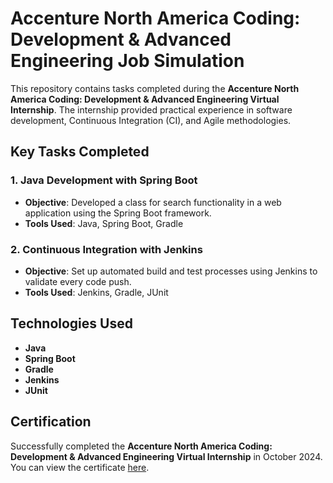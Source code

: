 # Accenture North America Coding: Development & Advanced Engineering Job Simulation

This repository contains tasks completed during the **Accenture North America Coding: Development & Advanced Engineering Virtual Internship**. The internship provided practical experience in software development, Continuous Integration (CI), and Agile methodologies.

## Key Tasks Completed

### 1. Java Development with Spring Boot
- **Objective**: Developed a class for search functionality in a web application using the Spring Boot framework.
- **Tools Used**: Java, Spring Boot, Gradle

### 2. Continuous Integration with Jenkins
- **Objective**: Set up automated build and test processes using Jenkins to validate every code push.
- **Tools Used**: Jenkins, Gradle, JUnit

## Technologies Used
- **Java**
- **Spring Boot**
- **Gradle**
- **Jenkins**
- **JUnit**

## Certification
Successfully completed the **Accenture North America Coding: Development & Advanced Engineering Virtual Internship** in October 2024. 
You can view the certificate [here](https://forage-uploads-prod.s3.amazonaws.com/completion-certificates/Accenture%20North%20America/XvvYRvb2YpfkyA52H_Accenture%20North%20America_K2EgKrL7TCuE2rch7_1729278124196_completion_certificate.pdf).
